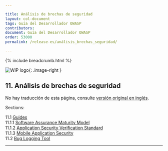 ```yaml
---

title: Análisis de brechas de seguridad
layout: col-document
tags: Guía del Desarrollador OWASP
contributors:
document: Guía del Desarrollador OWASP
order: 53000
permalink: /release-es/análisis_brechas_seguridad/

---
```


{% include breadcrumb.html %}

<style type="text/css">
.image-right {
  height: 180px;
  display: block;
  margin-left: auto;
  margin-right: auto;
  float: right;
}
</style>

![WIP logo](../../../assets/images/dg_wip.png "Trabajo en curso"){: .image-right }

## 11. Análisis de brechas de seguridad

No hay traducción de esta página, consulte [versión original en inglés][release1300].

Sections:

11.1 [Guides](01-guides/toc.md)  
11.1.1 [Software Assurance Maturity Model](01-guides/01-samm.md)  
11.1.2 [Application Security Verification Standard](01-guides/02-asvs.md)  
11.1.3 [Mobile Application Security](01-guides/03-mas.md)  
11.2 [Bug Logging Tool](02-blt.md)  

----

[release1300]: https://github.com/OWASP/www-project-developer-guide/blob/main/release/13-security-gap-analysis/toc.md
